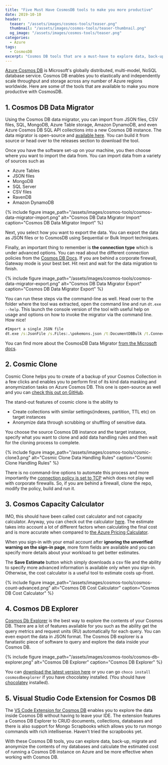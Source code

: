 ```yaml
---
title: "Five Must Have CosmosDB tools to make you more productive"
date: 2019-10-10
header:
  teaser: "/assets/images/cosmos-tools/teaser.png"
  thumbnail: "/assets/images/cosmos-tools/teaser-thumbnail.png"
  og_image: "/assets/images/cosmos-tools/teaser.png"
categories:
  - Azure
tags:
  - CosmosDB
excerpt: "Cosmos DB tools that are a must-have to explore data, back-up, restore and anonymize the contents of your databases and calculate estimated cost of a Cosmos DB instance"
---
```


[Azure Cosmos DB](https://docs.microsoft.com/en-us/azure/cosmos-db/introduction) is Microsoft's globally distributed, multi-model, NoSQL database service. Cosmos DB enables you to elastically and independently scale throughput and storage across any number of Azure regions worldwide. Here are some of the tools that are available to make you more productive with CosmosDB.

## 1. Cosmos DB Data Migrator

Using the Cosmos DB data migrator, you can import from JSON files, CSV files, SQL, MongoDB, Azure Table storage, Amazon DynamoDB, and even Azure Cosmos DB SQL API collections into a new Cosmos DB instance. The data migrator is open-source and [available here](https://github.com/Azure/azure-documentdb-datamigrationtool). You can build it from source or head over to the releases section to download the tool.

Once you have the software set-up on your machine, you then choose where you want to import the data from. You can import data from a variety of sources such as

- Azure Tables
- JSON files
- MongoDB
- SQL Server
- CSV files
- RavenDB
- Amazon DynamoDB

{% include figure image_path="/assets/images/cosmos-tools/cosmos-data-migrator-import.png" alt="Cosmos DB Data Migrator Import" caption="Cosmos DB Data Migrator Import" %}

Next, you select how you want to export the data. You can export the data as JSON files or to CosmosDB using Sequential or Bulk Import techniques.

Finally, an important thing to remember is **the connection type** which is under advanced options. You can read about the different connection policies from the [Cosmos DB Docs](https://docs.microsoft.com/bs-latn-ba/azure/cosmos-db/performance-tips). If you are behind a corporate firewall, Gateway mode is your best bet. Hit next and wait for the data migration to finish.

{% include figure image_path="/assets/images/cosmos-tools/cosmos-data-migrator-export.png" alt="Cosmos DB Data Migrator Export" caption="Cosmos DB Data Migrator Export" %}

You can run these steps via the command-line as well. Head over to the folder where the tool was extracted, open the command line and run `dt.exe --help`. This launch the console version of the tool with useful help on usage and options on how to invoke the migrator via the command line. How nice!

``` cmd
#Import a single JSON file
dt.exe /s:JsonFile /s.Files:.\pokemons.json /t:DocumentDBBulk /t.ConnectionString:"AccountEndpoint=<CosmosDB Endpoint>;AccountKey=<CosmosDB Key>;Database=<CosmosDB Database>;" /t.Collection:Pokemons /t.CollectionThroughput:1000

```

You can find more about the CosmosDB Data Migrator [from the Microsoft docs](https://docs.microsoft.com/en-us/azure/cosmos-db/import-data).

## 2. Cosmic Clone

Cosmic Clone helps you to create of a backup of your Cosmos Collection in a few clicks and enables you to perform first of its kind data masking and anonymization tasks on Azure Cosmos DB. This one is open-source as well and you can [check this out on GitHub](https://github.com/microsoft/CosmicClone).

The stand-out features of cosmic clone is the ability to

- Create collections with similar settings(indexes, partition, TTL etc) on target instances
- Anonymize data through scrubbing or shuffling of sensitive data.

You choose the source Cosmos DB instance and the target instance, specify what you want to clone and add data handling rules and then wait for the cloning process to complete.

{% include figure image_path="/assets/images/cosmos-tools/cosmic-clone3.png" alt="Cosmic Clone Data Handling Rules" caption="Cosmic Clone Handling Rules" %}

There is no command-line options to automate this process and more importantly the [connection policy is set to TCP](https://github.com/microsoft/CosmicClone/blob/master/CosmosClone/CosmosCloneCommon/Utility/CosmosDBHelper.cs#L23) which does not play well with corporate firewalls. So, if you are behind a firewall, clone the repo, modify the policy, build and run it.

## 3. Cosmos Capacity Calculator

IMO, this should have been called cost calculator and not capacity calculator. Anyway, you can check out the calculator [here](https://cosmos.azure.com/capacitycalculator/). The estimate takes into account a lot of different factors when calculating the final cost and is more accurate when compared to [the Azure Pricing Calculator](https://azure.microsoft.com/en-in/pricing/calculator/).

When you sign-in with your email account after **ignoring the unverified warning on the sign-in page**, more form fields are available and you can specify more details about your workload to get better estimates.

The **Save Estimate** button which simply downloads a csv file and the ability to specify more advanced information is available only when you sign-in. Otherwise, the cost calculator is a useful tool to estimate costs up-front.

{% include figure image_path="/assets/images/cosmos-tools/cosmos-count-advanced.png" alt="Cosmos DB Cost Calculator" caption="Cosmos DB Cost Calculator" %}

## 4. Cosmos DB Explorer

 [Cosmos Db Explorer](https://www.bruttin.com/CosmosDbExplorer/) is the best way to explore the contents of your Cosmos DB. There are a lot of features available for you such as the ability get the query metrics and request units (RU) automatically for each query. You can even export the data in JSON format. The Cosmos DB explorer is a fanatastic piece of software to query and explore the data inside your Cosmos DB.

{% include figure image_path="/assets/images/cosmos-tools/cosmos-db-explorer.png" alt="Cosmos DB Explorer" caption="Cosmos DB Explorer" %}

You can [download the latest version here](https://github.com/sachabruttin/CosmosDbExplorer/releases) or you can go `choco install cosmosdbexplorer` if you have chocolatey installed. (You should have [chocolatey](https://chocolatey.org/) installed).

## 5. Visual Studio Code Extension for Cosmos DB

The [VS Code Extension for Cosmos DB](https://marketplace.visualstudio.com/items?itemName=ms-azuretools.vscode-cosmosdb) enables you to explore the data inside Cosmos DB without having to leave your IDE. The extension features a Cosmos DB Explorer to CRUD documents, collections, databases and there is also support for Mongo Scrapbooks which allows you to run mongo commands with rich intellisense. Haven't tried the scrapbooks yet.

With these Cosmos DB tools, you can explore data, back-up, migrate and anonymize the contents of my databases and calculate the estimated cost of running a Cosmos DB instance on Azure and be more effective when working with Cosmos DB.

